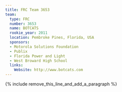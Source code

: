 ```yaml
---
title: FRC Team 3653
team:
  type: FRC
  number: 3653
  name: BOTCATS
  rookie_year: 2011
  location: Pembroke Pines, Florida, USA
  sponsors:
  - Motorola Solutions Foundation
  - Publix
  - Florida Power and Light
  - West Broward High School
  links:
    Website: http://www.botcats.com
---
```


{% include remove_this_line_and_add_a_paragraph %}